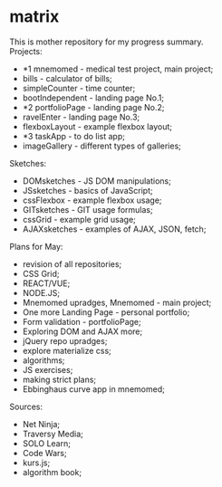 # matrix
  
  
This is mother repository for my progress summary.  
Projects:  
- *1 mnemomed - medical test project, main project;  
- bills - calculator of bills;  
- simpleCounter - time counter;  
- bootIndependent - landing page No.1;  
- *2 portfolioPage - landing page No.2;  
- ravelEnter - landing page No.3;  
- flexboxLayout - example flexbox layout;  
- *3 taskApp - to do list app;  
- imageGallery - different types of galleries;  
  
Sketches:  
- DOMsketches - JS DOM manipulations;  
- JSsketches - basics of JavaScript;   
- cssFlexbox - example flexbox usage;  
- GITsketches - GIT usage formulas;  
- cssGrid - example grid usage;  
- AJAXsketches - examples of AJAX, JSON, fetch;  
  
Plans for May: 
- revision of all repositories;  
- CSS Grid;  
- REACT/VUE;  
- NODE.JS;  
- Mnemomed upradges, Mnemomed - main project;  
- One more Landing Page - personal portfolio;  
- Form validation - portfolioPage;  
- Exploring DOM and AJAX more;  
- jQuery repo upradges;  
- explore materialize css;  
- algorithms;  
- JS exercises;  
- making strict plans;  
- Ebbinghaus curve app in mnemomed;  
  
Sources:  
- Net Ninja;  
- Traversy Media;  
- SOLO Learn;  
- Code Wars;  
- kurs.js;  
- algorithm book;  